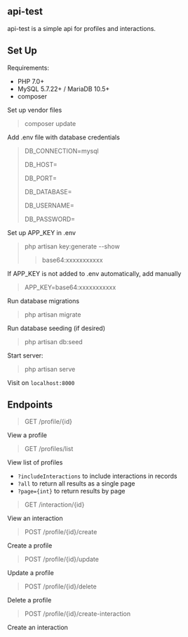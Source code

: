 ## api-test

api-test is a simple api for profiles and interactions.

## Set Up

Requirements:

- PHP 7.0+
- MySQL 5.7.22+ / MariaDB 10.5+
- composer

Set up vendor files

> composer update

Add .env file with database credentials

> DB_CONNECTION=mysql
>
> DB_HOST=
>
> DB_PORT=
>
> DB_DATABASE=
>
> DB_USERNAME=
>
> DB_PASSWORD=

Set up APP_KEY in .env

> php artisan key:generate --show
> > base64:xxxxxxxxxxx

If APP_KEY is not added to .env automatically, add manually

> APP_KEY=base64:xxxxxxxxxxx

Run database migrations

> php artisan migrate

Run database seeding (if desired)

> php artisan db:seed

Start server:

> php artisan serve

Visit on `localhost:8000`

## Endpoints

> GET /profile/{id}

View a profile

> GET /profiles/list

View list of profiles

- `?includeInteractions` to include interactions in records
- `?all` to return all results as a single page
- `?page={int}` to return results by page

> GET /interaction/{id}

View an interaction

> POST /profile/{id}/create

Create a profile

> POST /profile/{id}/update

Update a profile

> POST /profile/{id}/delete

Delete a profile

> POST /profile/{id}/create-interaction

Create an interaction

